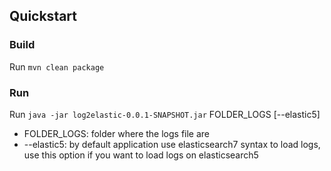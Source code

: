 ## Quickstart

### Build

Run `mvn clean package`

### Run

Run `java -jar log2elastic-0.0.1-SNAPSHOT.jar` FOLDER_LOGS [--elastic5]

* FOLDER_LOGS: folder where the logs file are
* --elastic5: by default application use elasticsearch7 syntax to load logs, use this option if you want to load logs on elasticsearch5
